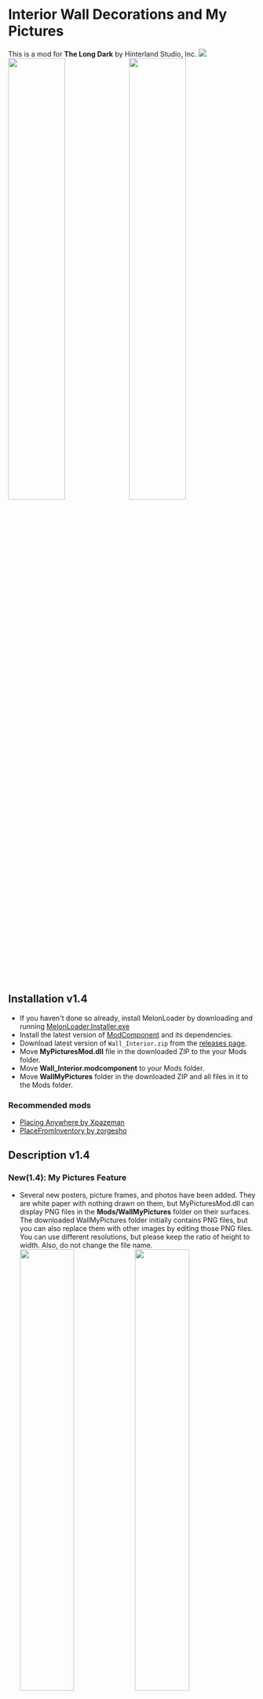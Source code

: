 # Interior Wall Decorations and My Pictures
This is a mod for **The Long Dark** by Hinterland Studio, Inc.
<img src="https://github.com/stmSantana/InteriorWallDecorations/blob/main/Images/Gallery/Gallery.jpg">
<img src="https://github.com/stmSantana/InteriorWallDecorations/blob/main/Images/Gallery/Gallery%20(12).jpg" width="48%"> <img src="https://github.com/stmSantana/InteriorWallDecorations/blob/main/Images/Gallery/Gallery%20(8).jpg" width="48%">

## Installation v1.4
* If you haven't done so already, install MelonLoader by downloading and running [MelonLoader.Installer.exe](https://github.com/HerpDerpinstine/MelonLoader/releases/latest/download/MelonLoader.Installer.exe)
* Install the latest version of [ModComponent](https://github.com/ds5678/ModComponent) and its dependencies.
* Download latest version of `Wall_Interior.zip` from the [releases page](https://github.com/stmSantana/InteriorWallDecorations/releases/latest).
* Move **MyPicturesMod.dll** file in the downloaded ZIP to the your Mods folder.<br>
* Move **Wall_Interior.modcomponent** to your Mods folder.
* Move **WallMyPictures** folder in the downloaded ZIP and all files in it to the Mods folder.


### Recommended mods
* [Placing Anywhere by Xpazeman](https://github.com/Xpazeman/tld-placing-anywhere)
* [PlaceFromInventory by zorgesho](https://github.com/zorgesho/TheLongDarkMods/tree/master/PlaceFromInventory)

## Description v1.4
### New(1.4): My Pictures Feature ###
* Several new posters, picture frames, and photos have been added. They are white paper with nothing drawn on them, but MyPicturesMod.dll can display PNG files in the **Mods/WallMyPictures** folder on their surfaces. The downloaded WallMyPictures folder initially contains PNG files, but you can also replace them with other images by editing those PNG files. You can use different resolutions, but please keep the ratio of height to width. Also, do not change the file name.<br>
<img src="https://github.com/stmSantana/InteriorWallDecorations/blob/main/Images/Gallery/v1_4_1.jpg" width="48%"> <img src="https://github.com/stmSantana/InteriorWallDecorations/blob/main/Images/Gallery/v1_4_2.jpg" width="48%">


### Finding Items
- **Loot:** Currently the new item will be found while searching various locations, e.g. Workbench, PlasticBox, Locker.
- **Spawn:** I have also added spawns for all items in various locations. Those are guaranteed. e.g. QuonsetGasStation, Dam, CampOffice.
Also, some items can be crafted.<br>(**NOTE:** *Gearspawner spawns all gear only on the first visit to each location. In other words, all mod items will not spawn in locations you have already visited.*)
<img src="https://github.com/stmSantana/InteriorWallDecorations/blob/main/Images/Gallery/Gallery%20(10).jpg" width="40%">


### Adding Items
Using the [DeveloperConsole](https://github.com/FINDarkside/TLD-Developer-Console) Items can be manually added to your inventory with the command `add <GearName>`.
(e.g. `add Wallposterch`)
The item is fully integrated into the console and will appear in the auto-complete when pressing tab.

### Gear Name List
[Interior Wall Decorations Wiki](https://github.com/stmSantana/InteriorWallDecorations/wiki)

## Special Thanks
The Long Dark Modding Server (discord)
